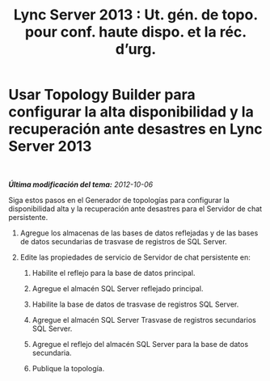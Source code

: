 ﻿---
title: "Lync Server 2013 : Ut. gén. de topo. pour conf. haute dispo. et la réc. d’urg."
TOCTitle: Usar Topology Builder para configurar la alta disponibilidad y la recuperación ante desastres
ms:assetid: abc1a25d-1f5e-46ef-91d2-0144fc847206
ms:mtpsurl: https://technet.microsoft.com/es-es/library/JJ205172(v=OCS.15)
ms:contentKeyID: 48276317
ms.date: 01/07/2017
mtps_version: v=OCS.15
ms.translationtype: HT
---

# Usar Topology Builder para configurar la alta disponibilidad y la recuperación ante desastres en Lync Server 2013

 

_**Última modificación del tema:** 2012-10-06_

Siga estos pasos en el Generador de topologías para configurar la disponibilidad alta y la recuperación ante desastres para el Servidor de chat persistente.

1.  Agregue los almacenas de las bases de datos reflejadas y de las bases de datos secundarias de trasvase de registros de SQL Server.

2.  Edite las propiedades de servicio de Servidor de chat persistente en:
    
    1.  Habilite el reflejo para la base de datos principal.
    
    2.  Agregue el almacén SQL Server reflejado principal.
    
    3.  Habilite la base de datos de trasvase de registros SQL Server.
    
    4.  Agregue el almacén SQL Server Trasvase de registros secundarios SQL Server.
    
    5.  Agregue el reflejo del almacén SQL Server para la base de datos secundaria.
    
    6.  Publique la topología.

